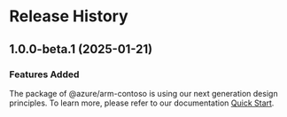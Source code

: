 # Release History
    
## 1.0.0-beta.1 (2025-01-21)

### Features Added

The package of @azure/arm-contoso is using our next generation design principles. To learn more, please refer to our documentation [Quick Start](https://aka.ms/azsdk/js/mgmt/quickstart).
